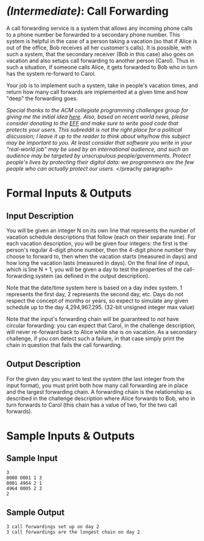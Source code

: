 # [](#IntermediateIcon) *(Intermediate)*: Call Forwarding

A call forwarding service is a system that allows any incoming phone calls to a phone number be forwarded to a secondary phone number. This system is helpful in the case of a person taking a vacation (so that if Alice is out of the office, Bob receives all her customer's calls). It is possible, with such a system, that the secondary receiver (Bob in this case) also goes on vacation and also setups call forwarding to another person (Carol). Thus in such a situation, if someone calls Alice, it gets forwarded to Bob who in turn has the system re-forward to Carol.

Your job is to implement such a system, take in people's vacation times, and return how many call forwards are implemented at a given time and how "deep" the forwarding goes.

*Special thanks to the ACM collegiate programming challenges group for giving me the initial idea [here](http://uva.onlinejudge.org/index.php?option=onlinejudge&Itemid=8&page=show_problem&problem=316). Also, based on recent world news, please consider donating to the [EFF](https://www.eff.org/) and make sure to write good code that protects your users. This subreddit is not the right place for a political discussion; I leave it up to the reader to think about why/how this subject may be important to you. At least consider that software you write in your "real-world job" may be used by an international audience, and such an audience may be targeted by unscrupulous people/governments. Protect people's lives by protecting their digital data: we programmers are the few people who can actually protect our users.* </preachy paragraph>

# Formal Inputs & Outputs
## Input Description

You will be given an integer N on its own line that represents the number of vacation schedule descriptions that follow (each on their separate line). For each vacation description, you will be given four integers: the first is the person's regular 4-digit phone number, then the 4-digit phone number they choose to forward to, then when the vacation starts (measured in days) and how long the vacation lasts (measured in days). On the final line of input, which is line N + 1, you will be given a day to test the properties of the call-forwarding system (as defined in the output description).

Note that the date/time system here is based on a day index system. 1 represents the first day, 2 represents the second day, etc. Days do not respect the concept of months or years, so expect to simulate any given schedule up to the day 4,294,967,295. (32-bit unsigned integer max value)

Note that the input's forwarding chain will be guaranteed to *not* have circular forwarding: you can expect that Carol, in the challenge description, will never re-forward back to Alice while she is on vacation. As a secondary challenge, if you *can* detect such a failure, in that case simply print the chain in question that fails the call forwarding.

## Output Description

For the given day you want to test the system (the last integer from the input format), you must print both how many call forwarding are in place and the largest forwarding chain. A forwarding chain is the relationship as described in the challenge description where Alice forwards to Bob, who in turn forwards to Carol (this chain has a value of two, for the two call forwards).

# Sample Inputs & Outputs
## Sample Input

    3
    0000 0001 1 3
    0001 4964 2 1
    4964 0005 2 3
    2

## Sample Output

    3 call forwardings set up on day 2
    3 call forwardings are the longest chain on day 2
